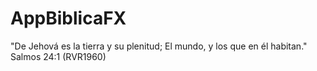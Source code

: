 # AppBiblicaFX
 "De Jehová es la tierra y su plenitud;  El mundo, y los que en él habitan." Salmos 24:1 (RVR1960) 
